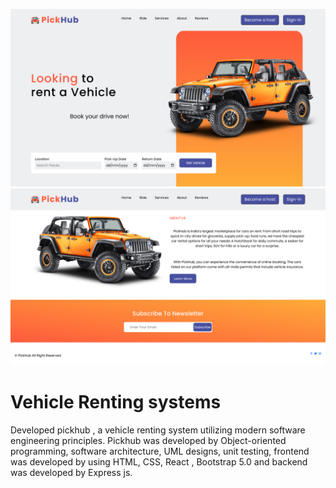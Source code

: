 ![PickHub](https://github.com/GurdeepSingh-767/Vehicle-Renting-System/blob/main/public/css/img/img1.png)
![PickHub](https://github.com/GurdeepSingh-767/Vehicle-Renting-System/blob/main/public/css/img/img7.png)

# Vehicle Renting systems

Developed pickhub , a vehicle renting system utilizing modern software engineering principles. 
Pickhub was developed by Object-oriented programming, software architecture, UML designs, unit
testing, frontend was developed by using HTML, CSS, React , Bootstrap 5.0  and backend was developed by Express js.

